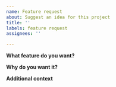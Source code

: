 ```yaml
---
name: Feature request
about: Suggest an idea for this project
title: ''
labels: feature request
assignees: ''

---
```


**What feature do you want?**

**Why do you want it?**

**Additional context**
